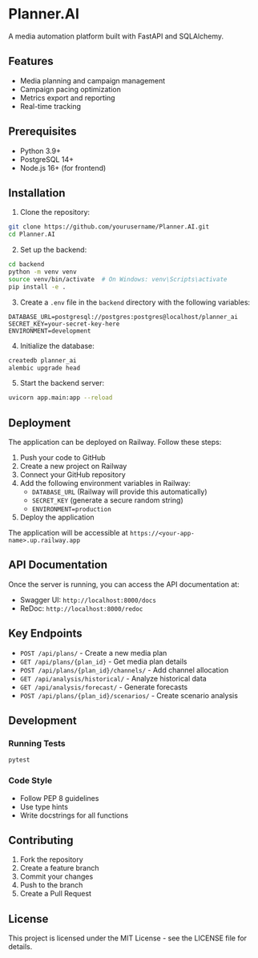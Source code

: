 # Planner.AI

A media automation platform built with FastAPI and SQLAlchemy.

## Features

- Media planning and campaign management
- Campaign pacing optimization
- Metrics export and reporting
- Real-time tracking

## Prerequisites

- Python 3.9+
- PostgreSQL 14+
- Node.js 16+ (for frontend)

## Installation

1. Clone the repository:
```bash
git clone https://github.com/yourusername/Planner.AI.git
cd Planner.AI
```

2. Set up the backend:
```bash
cd backend
python -m venv venv
source venv/bin/activate  # On Windows: venv\Scripts\activate
pip install -e .
```

3. Create a `.env` file in the `backend` directory with the following variables:
```
DATABASE_URL=postgresql://postgres:postgres@localhost/planner_ai
SECRET_KEY=your-secret-key-here
ENVIRONMENT=development
```

4. Initialize the database:
```bash
createdb planner_ai
alembic upgrade head
```

5. Start the backend server:
```bash
uvicorn app.main:app --reload
```

## Deployment

The application can be deployed on Railway. Follow these steps:

1. Push your code to GitHub
2. Create a new project on Railway
3. Connect your GitHub repository
4. Add the following environment variables in Railway:
   - `DATABASE_URL` (Railway will provide this automatically)
   - `SECRET_KEY` (generate a secure random string)
   - `ENVIRONMENT=production`
5. Deploy the application

The application will be accessible at `https://<your-app-name>.up.railway.app`

## API Documentation

Once the server is running, you can access the API documentation at:
- Swagger UI: `http://localhost:8000/docs`
- ReDoc: `http://localhost:8000/redoc`

## Key Endpoints

- `POST /api/plans/` - Create a new media plan
- `GET /api/plans/{plan_id}` - Get media plan details
- `POST /api/plans/{plan_id}/channels/` - Add channel allocation
- `GET /api/analysis/historical/` - Analyze historical data
- `GET /api/analysis/forecast/` - Generate forecasts
- `POST /api/plans/{plan_id}/scenarios/` - Create scenario analysis

## Development

### Running Tests
```bash
pytest
```

### Code Style
- Follow PEP 8 guidelines
- Use type hints
- Write docstrings for all functions

## Contributing

1. Fork the repository
2. Create a feature branch
3. Commit your changes
4. Push to the branch
5. Create a Pull Request

## License

This project is licensed under the MIT License - see the LICENSE file for details. 